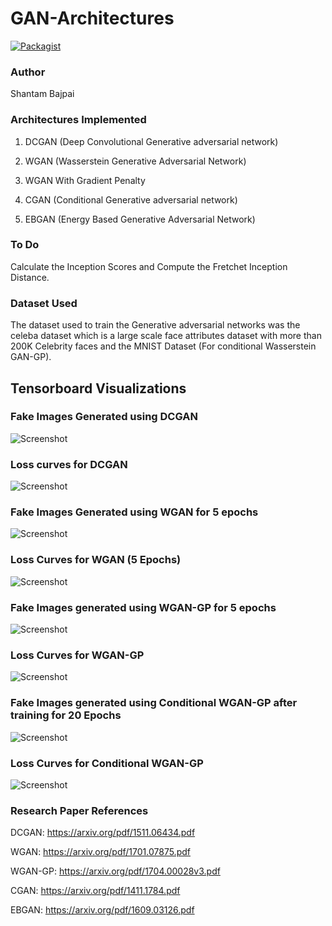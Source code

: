# GAN-Architectures

[![Packagist](https://img.shields.io/packagist/l/doctrine/orm.svg)](LICENSE.md)

### Author
Shantam Bajpai 

### Architectures Implemented
1. DCGAN (Deep Convolutional Generative adversarial network)

2. WGAN (Wasserstein Generative Adversarial Network)

3. WGAN With Gradient Penalty

4. CGAN (Conditional Generative adversarial network)

5. EBGAN (Energy Based Generative Adversarial Network)

### To Do 
Calculate the Inception Scores and Compute the Fretchet Inception Distance.

### Dataset Used
The dataset used to train the Generative adversarial networks was the celeba dataset which is a large scale face attributes dataset with more than 200K Celebrity faces and the MNIST Dataset (For conditional Wasserstein GAN-GP). 

## Tensorboard Visualizations

### Fake Images Generated using DCGAN 
![Screenshot](DCGAN/Fake_images.png) 

### Loss curves for DCGAN
![Screenshot](DCGAN/loss_curves.PNG)

### Fake Images Generated using WGAN for 5 epochs 
![Screenshot](Wasserstein_GAN/fake_images_WGAN.PNG)

### Loss Curves for WGAN (5 Epochs)
![Screenshot](Wasserstein_GAN/loss_curves_WGAN.PNG)

### Fake Images generated using WGAN-GP for 5 epochs 
![Screenshot](Wasserstein_GAN_GP/fake_images.PNG)

### Loss Curves for WGAN-GP
![Screenshot](Wasserstein_GAN_GP/loss_Curves.PNG)

### Fake Images generated using Conditional WGAN-GP after training for 20 Epochs
![Screenshot](Conditional_GAN/fake_images.PNG)

### Loss Curves for Conditional WGAN-GP 
![Screenshot](Conditional_GAN/loss_curves.PNG)
### Research Paper References
DCGAN: https://arxiv.org/pdf/1511.06434.pdf

WGAN: https://arxiv.org/pdf/1701.07875.pdf

WGAN-GP: https://arxiv.org/pdf/1704.00028v3.pdf

CGAN: https://arxiv.org/pdf/1411.1784.pdf

EBGAN: https://arxiv.org/pdf/1609.03126.pdf
